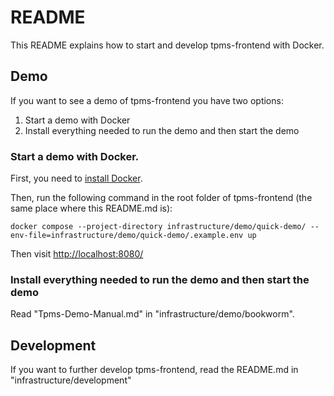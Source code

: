 # README

This README explains how to start and develop tpms-frontend with Docker.

## Demo

If you want to see a demo of tpms-frontend you have two options:

1. Start a demo with Docker
2. Install everything needed to run the demo and then start the demo

### Start a demo with Docker.

First, you need to [install Docker](https://docs.docker.com/get-docker/).

Then, run the following command in the root folder of tpms-frontend (the same place where this README.md is):

    docker compose --project-directory infrastructure/demo/quick-demo/ --env-file=infrastructure/demo/quick-demo/.example.env up

Then visit [http://localhost:8080/](http://localhost:8080/)

### Install everything needed to run the demo and then start the demo

Read "Tpms-Demo-Manual.md" in "infrastructure/demo/bookworm".

## Development

If you want to further develop tpms-frontend, read the README.md in "infrastructure/development"
